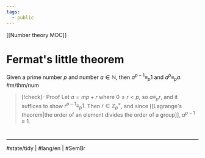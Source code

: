 ```yaml
---
tags:
  - public
---
```

[[Number theory MOC]]
# Fermat's little theorem
Given a prime number $p$ and number $a \in \mathbb{N}$,
then
$a^{p-1} \equiv_{p} 1$
and
$a^p \equiv_{p} a$. #m/thm/num 

> [!check]- Proof
> Let $a = mp + r$ where $0 \leq r < p$,
> so $a \equiv_{p} r$,
> and it suffices to show $r^{p-1} \equiv_{p} 1$.
> Then $r \in \mathbb{Z}_{p}^\times$, and since [[Lagrange's theorem|the order of an element divides the order of a group]],
> $a^{p-1} \equiv 1$.
> <span class="QED"/>

#
---
#state/tidy | #lang/en | #SemBr
